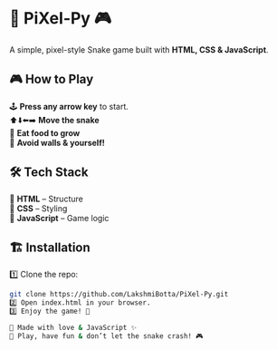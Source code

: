 # 🐍 PiXel-Py 🎮  

A simple, pixel-style Snake game built with **HTML, CSS & JavaScript**.  

## 🎮 How to Play  
🕹️ **Press any arrow key** to start.  
⬆️⬇️⬅️➡️ **Move the snake**  
🍏 **Eat food to grow**  
🚧 **Avoid walls & yourself!**  

## 🛠️ Tech Stack  
🔹 **HTML** – Structure  
🔹 **CSS** – Styling  
🔹 **JavaScript** – Game logic  

## 🏗️ Installation  
1️⃣ Clone the repo:  
   ```bash
   git clone https://github.com/LakshmiBotta/PiXel-Py.git
2️⃣ Open index.html in your browser.
3️⃣ Enjoy the game! 🎉

💖 Made with love & JavaScript ✨
🐍 Play, have fun & don’t let the snake crash! 🎮
